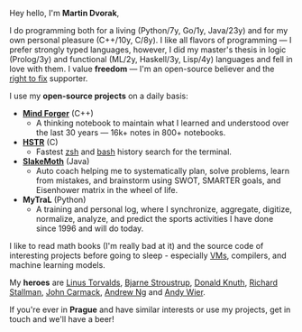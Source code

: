 Hey hello, I'm **Martin Dvorak**,

I do programming both for a living (Python/7y, Go/1y, Java/23y) and for my own personal pleasure (C++/10y, C/8y). I like all flavors of programming — I prefer strongly typed languages, however, I did my master's thesis in logic (Prolog/3y) and functional (ML/2y, Haskell/3y, Lisp/4y) languages and fell in love with them. I value **freedom** — I'm an open-source believer and the [right to fix](https://www.youtube.com/watch?v=Npd_xDuNi9k) supporter.

I use my **open-source projects** on a daily basis:

* **[Mind Forger](.)** (C++)
    - A thinking notebook to maintain what I learned and understood over the last 30 years — 16k+ notes in 800+ notebooks.
* **[HSTR](https://github.com/dvorka/hstr)** (C)
    - Fastest [zsh](https://en.wikipedia.org/wiki/Z_shell) and [bash](https://www.gnu.org/software/bash/) history search for the terminal.
* **[SlakeMoth](https://github.com/dvorka/coaching-notebook)** (Java)
    - Auto coach helping me to systematically plan, solve problems, learn from mistakes, and brainstorm using SWOT, SMARTER goals, and Eisenhower matrix in the wheel of life.
* **MyTraL** (Python)
    * A training and personal log, where I synchronize, aggregate, digitize, normalize, analyze, and predict the sports activities I have done since 1996 and will do today.

I like to read math books (I'm really bad at it) and the source code of interesting projects before going to sleep - especially [VMs](https://github.com/dvorka/logr-jvm-gc), compilers, and machine learning models.

My **heroes** are [Linus Torvalds](https://www.youtube.com/watch?v=idLyobOhtO4), [Bjarne Stroustrup](https://en.wikipedia.org/wiki/The_C%2B%2B_Programming_Language), [Donald Knuth](https://www.youtube.com/watch?v=2BdBfsXbST8), [Richard Stallman](https://www.gnu.org/gnu/manifesto.en.html),  [John Carmack](https://github.com/id-Software/DOOM/blob/a77dfb96cb91780ca334d0d4cfd86957558007e0/linuxdoom-1.10/r_main.c#L438), [Andrew Ng](https://www.andrewng.org/) and [Andy Wier](https://www.youtube.com/watch?v=2tfh6OUUYUw).

If you're ever in **Prague** and have similar interests or use my projects, get in touch and we'll have a beer!
